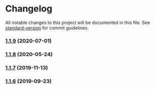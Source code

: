 # Changelog

All notable changes to this project will be documented in this file. See [standard-version](https://github.com/conventional-changelog/standard-version) for commit guidelines.

### [1.1.9](https://github.com/praghus/tmx-tiledmap/compare/v1.1.8...v1.1.9) (2020-07-01)



### [1.1.8](https://github.com/praghus/tmx-tiledmap/compare/v1.1.7...v1.1.8) (2020-05-24)



### [1.1.7](https://github.com/praghus/tmx-tiledmap/compare/v1.1.6...v1.1.7) (2019-11-13)



### [1.1.6](https://github.com/praghus/tmx-tiledmap/compare/v1.1.5...v1.1.6) (2019-09-23)
